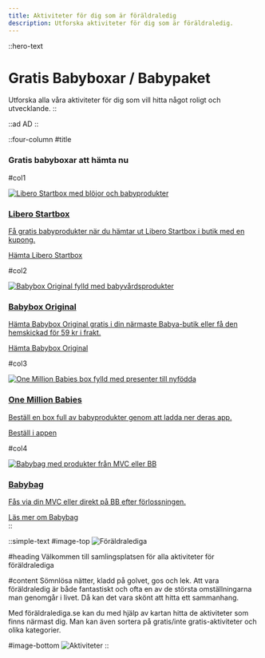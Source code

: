 ```yaml
---
title: Aktiviteter för dig som är föräldraledig
description: Utforska aktiviteter för dig som är föräldraledig.
---
```


::hero-text
# Gratis Babyboxar / Babypaket
Utforska alla våra aktiviteter för dig som vill hitta något roligt och utvecklande.
::

::ad
AD
::

::four-column
#title
### Gratis babyboxar att hämta nu

#col1
<div class="block group">
  <a href="https://libero.se" target="_blank" class="block group">
    <img src="https://i.imgur.com/spUjP4R.png" alt="Libero Startbox med blöjor och babyprodukter" class="w-full rounded-lg transition-transform duration-300 group-hover:scale-105">
    <h3 class="text-lg font-medium mt-4">Libero Startbox</h3>
    <p class="text-sm mt-2">Få gratis babyprodukter när du hämtar ut Libero Startbox i butik med en kupong.</p>
    <span class="btn btn-primary mt-4 inline-block">Hämta Libero Startbox</span>
  </a>
</div>

#col2
<div class="block group">
  <a href="https://babybox.se" target="_blank" class="block group">
    <img src="https://i.imgur.com/waLQdK6.jpeg" alt="Babybox Original fylld med babyvårdsprodukter" class="w-full rounded-lg transition-transform duration-300 group-hover:scale-105">
    <h3 class="text-lg font-medium mt-4">Babybox Original</h3>
    <p class="text-sm mt-2">Hämta Babybox Original gratis i din närmaste Babya-butik eller få den hemskickad för 59 kr i frakt.</p>
    <span class="btn btn-primary mt-4 inline-block">Hämta Babybox Original</span>
  </a>
</div>

#col3
<div class="block group">
  <a href="https://onemillionbabies.com" target="_blank" class="block group">
    <img src="https://i.imgur.com/gNav4eh.png" alt="One Million Babies box fylld med presenter till nyfödda" class="w-full rounded-lg transition-transform duration-300 group-hover:scale-105">
    <h3 class="text-lg font-medium mt-4">One Million Babies</h3>
    <p class="text-sm mt-2">Beställ en box full av babyprodukter genom att ladda ner deras app.</p>
    <span class="btn btn-primary mt-4 inline-block">Beställ i appen</span>
  </a>
</div>

#col4
<div class="block group">
  <a href="https://babybag.se" target="_blank" class="block group">
    <img src="https://i.imgur.com/waLQdK6.jpeg" alt="Babybag med produkter från MVC eller BB" class="w-full rounded-lg transition-transform duration-300 group-hover:scale-105">
    <h3 class="text-lg font-medium mt-4">Babybag</h3>
    <p class="text-sm mt-2">Fås via din MVC eller direkt på BB efter förlossningen.</p>
    <span class="btn btn-primary mt-4 inline-block">Läs mer om Babybag</span>
  </a>
</div>
::

::simple-text
#image-top
![Föräldralediga](https://images.prismic.io/foraldralediga/d482787b-636f-4ec0-bd3f-367bca8a8096_foraldralediga_Om_oss_1.png?auto=compress,format)

#heading
Välkommen till samlingsplatsen för alla aktiviteter för föräldralediga

#content
Sömnlösa nätter, kladd på golvet, gos och lek. Att vara föräldraledig är både fantastiskt och ofta en av de största omställningarna man genomgår i livet. Då kan det vara skönt att hitta ett sammanhang.

Med föräldralediga.se kan du med hjälp av kartan hitta de aktiviteter som finns närmast dig. Man kan även sortera på gratis/inte gratis-aktiviteter och olika kategorier.

#image-bottom
![Aktiviteter](https://images.prismic.io/foraldralediga/e5942835-92b9-4a4f-b789-09b55e9b6eec_foraldralediga_Om_oss_2.png?auto=compress,format)
::
